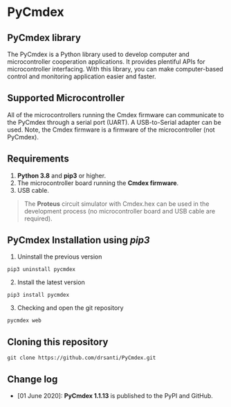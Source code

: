 # PyCmdex

## PyCmdex library

The PyCmdex is a Python library used to develop computer and microcontroller cooperation applications. It provides plentiful APIs for microcontroller interfacing. With this library, you can make computer-based control and monitoring application easier and faster.

## Supported Microcontroller

All of the microcontrollers running the Cmdex firmware can communicate to the PyCmdex through a serial port (UART). A USB-to-Serial adapter can be used. Note, the Cmdex firmware is a firmware of the microcontroller (not PyCmdex).

## Requirements

1) **Python 3.8** and **pip3** or higher.
2) The microcontroller board running the **Cmdex firmware**.
3) USB cable.

> The **Proteus** circuit simulator with Cmdex.hex can be used in the development process (no microcontroller board and USB cable are required).

## PyCmdex Installation using *pip3*

1) Uninstall the previous version

```
pip3 uninstall pycmdex
```

2) Install the latest version

```
pip3 install pycmdex
```

3) Checking and open the git repository

```
pycmdex web
```


## Cloning this repository

```
git clone https://github.com/drsanti/PyCmdex.git
```

## Change log

- [01 June 2020]: **PyCmdex 1.1.13** is published to the PyPI and GitHub.
